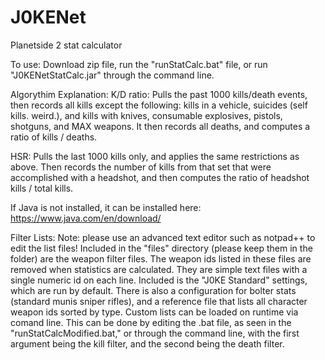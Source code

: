 # J0KENet
Planetside 2 stat calculator

To use: Download zip file, run the "runStatCalc.bat" file, or run "J0KENetStatCalc.jar" through the command line.

Algorythim Explanation:
K/D ratio: Pulls the past 1000 kills/death events, then records all kills except the following: kills in a vehicle, suicides (self kills. weird.), and kills with knives, consumable explosives, pistols, shotguns, and MAX weapons. It then records all deaths, and computes a ratio of kills / deaths.

HSR: Pulls the last 1000 kills only, and applies the same restrictions as above. Then records the number of kills from that set that were accomplished with a headshot, and then computes the ratio of headshot kills / total kills.

If Java is not installed, it can be installed here: https://www.java.com/en/download/


Filter Lists:
Note: please use an advanced text editor such as notpad++ to edit the list files!
Included in the "files" directory (please keep them in the folder) are the weapon filter files. The weapon ids listed in these files are removed when statistics are calculated. They are simple text files with a single numeric id on each line.
Included is the "J0KE Standard" settings, which are run by default. There is also a configuration for bolter stats (standard munis sniper rifles), and a reference file that lists all character weapon ids sorted by type.
Custom lists can be loaded on runtime via comand line. This can be done by editing the .bat file, as seen in the "runStatCalcModified.bat," or through the command line, with the first argument being the kill filter, and the second being the death filter.
